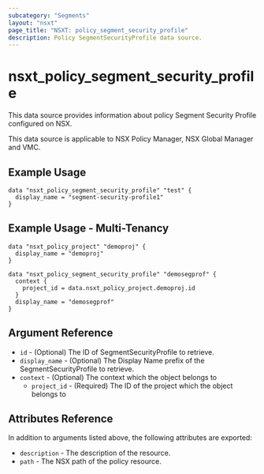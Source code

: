 ```yaml
---
subcategory: "Segments"
layout: "nsxt"
page_title: "NSXT: policy_segment_security_profile"
description: Policy SegmentSecurityProfile data source.
---
```


# nsxt_policy_segment_security_profile

This data source provides information about policy Segment Security Profile configured on NSX.

This data source is applicable to NSX Policy Manager, NSX Global Manager and VMC.

## Example Usage

```hcl
data "nsxt_policy_segment_security_profile" "test" {
  display_name = "segment-security-profile1"
}
```

## Example Usage - Multi-Tenancy

```hcl
data "nsxt_policy_project" "demoproj" {
  display_name = "demoproj"
}

data "nsxt_policy_segment_security_profile" "demosegprof" {
  context {
    project_id = data.nsxt_policy_project.demoproj.id
  }
  display_name = "demosegprof"
}
```

## Argument Reference

* `id` - (Optional) The ID of SegmentSecurityProfile to retrieve.
* `display_name` - (Optional) The Display Name prefix of the SegmentSecurityProfile to retrieve.
* `context` - (Optional) The context which the object belongs to
    * `project_id` - (Required) The ID of the project which the object belongs to

## Attributes Reference

In addition to arguments listed above, the following attributes are exported:

* `description` - The description of the resource.
* `path` - The NSX path of the policy resource.
